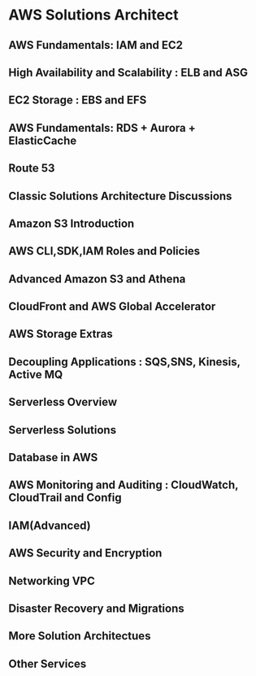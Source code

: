 # AWS Solutions Architect 

## AWS Fundamentals: IAM and EC2

## High Availability and Scalability : ELB and ASG

## EC2 Storage : EBS and EFS

## AWS Fundamentals: RDS + Aurora + ElasticCache

## Route 53

## Classic Solutions Architecture Discussions

## Amazon S3 Introduction

## AWS CLI,SDK,IAM Roles and Policies

## Advanced Amazon S3 and Athena

## CloudFront and AWS Global Accelerator

## AWS Storage Extras

## Decoupling Applications : SQS,SNS, Kinesis, Active MQ

## Serverless Overview

## Serverless Solutions

## Database in AWS

## AWS Monitoring and Auditing : CloudWatch, CloudTrail and Config

## IAM(Advanced)

## AWS Security and Encryption

## Networking VPC

## Disaster Recovery and Migrations

## More Solution Architectues

## Other Services